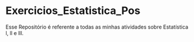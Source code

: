 # Exercicios_Estatistica_Pos
Esse Repositório é referente a todas as minhas atividades sobre Estatística l, ll e lll.
